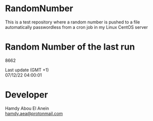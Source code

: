 # RandomNumber    
This is a test repository where a random number is pushed to a file automatically passwordless from a cron job in my Linux CentOS server    
# Random Number of the last run   
8662
      
Last update (GMT +1)    
07/12/22 04:00:01
# Developer    
Hamdy Abou El Anein   
hamdy.aea@protonmail.com
